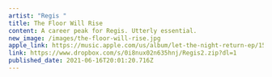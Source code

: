 ```yaml
---
artist: "Regis "
title: The Floor Will Rise
content: A career peak for Regis. Utterly essential.
new_image: /images/the-floor-will-rise.jpg
apple_link: https://music.apple.com/us/album/let-the-night-return-ep/1567395494
link: https://www.dropbox.com/s/0i8nux02n635hnj/Regis2.zip?dl=1
published_date: 2021-06-16T20:01:20.716Z
---
```

